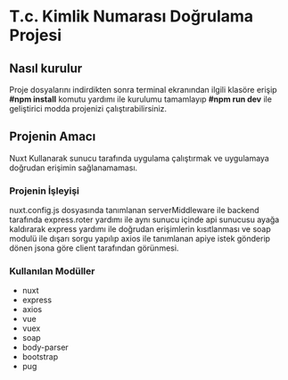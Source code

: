 # T.c. Kimlik Numarası Doğrulama Projesi

## Nasıl kurulur

Proje dosyalarını indirdikten sonra terminal ekranından ilgili klasöre erişip **#npm install** komutu yardımı ile kurulumu tamamlayıp **#npm run dev** ile geliştirici modda projenizi çalıştırabilirsiniz.

## Projenin Amacı

Nuxt Kullanarak sunucu tarafında uygulama çalıştırmak ve uygulamaya doğrudan erişimin sağlanamaması.

###  Projenin İşleyişi

nuxt.config.js dosyasında tanımlanan serverMiddleware ile backend tarafında express.roter yardımı ile aynı sunucu içinde api sunucusu ayağa kaldırarak express yardımı ile doğrudan erişimlerin kısıtlanması ve soap modulü ile dışarı sorgu yapılıp axios ile tanımlanan apiye istek gönderip dönen jsona göre client tarafından görünmesi.

### Kullanılan Modüller

* nuxt
* express
* axios
* vue
* vuex
* soap
* body-parser
* bootstrap
* pug
